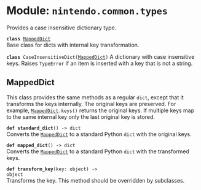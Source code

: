 
# Module: <code>nintendo.common.types</code>

Provides a case insensitive dictionary type.

<code>**class** [MappedDict](#mappeddict)</code><br>
<span class="docs">Base class for dicts with internal key transformation.</span>

<code>**class** CaseInsensitiveDict([MappedDict](#mappeddict))</code>
<span class="docs">A dictionary with case insensitive keys. Raises `TypeError` if an item is inserted with a key that is not a string.</span>

## MappedDict
This class provides the same methods as a regular `dict`, except that it transforms the keys internally. The original keys are preserved. For example, [`MappedDict`](#mappeddict)`.keys()` returns the original keys. If multiple keys map to the same internal key only the last original key is stored.

<code>**def standard_dict**() -> dict</code><br>
<span class="docs">Converts the [`MappedDict`](#mappeddict) to a standard Python `dict` with the original keys.</span>

<code>**def mapped_dict**() -> dict</code><br>
<span class="docs">Converts the [`MappedDict`](#mappeddict) to a standard Python `dict` with the transformed keys.</span>

<code>**def transform_key**(key: object) -> object</code><br>
<span class="docs">Transforms the key. This method should be overridden by subclasses.</span>
